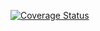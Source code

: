 
[![Coverage Status](https://coveralls.io/repos/github/OpenMAVN/MAVN.Job.TokensStatistics/badge.svg?branch=master)](https://coveralls.io/github/OpenMAVN/MAVN.Job.TokensStatistics?branch=master)